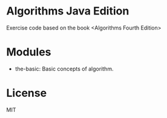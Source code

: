# Algorithms Java Edition

Exercise code based on the book &lt;Algorithms Fourth Edition&gt;

# Modules

- the-basic: Basic concepts of algorithm.

# License
MIT